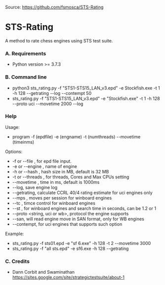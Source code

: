 Source: https://github.com/fsmosca/STS-Rating


# STS-Rating
A method to rate chess engines using STS test suite.


### A. Requirements
* Python version >= 3.7.3


### B. Command line
* python3 sts_rating.py -f "STS1-STS15_LAN_v3.epd" -e Stockfish.exe -t 1 -h 128 --getrating --log --contempt 50
* sts_rating.py -f "STS1-STS15_LAN_v3.epd" -e "Stockfish.exe" -t 1 -h 128 --proto uci --movetime 2000 --log


### Help
Usage:
* program -f (epdfile) -e (engname) -t (numthreads) --movetime (timeinms)

Options:
* -f or --file <string value>, for epd file input.
* -e or --engine <string value>, name of engine
* -h or --hash <integer value>, hash size in MB, default is 32 MB
* -t or --threads <integer value>, for threads, Cores and Max CPUs setting
* --movetime <integer value>, time in ms, default is 1000ms
* --log, save engine log
* --getrating, calculate CCRL 40/4 rating estimate for uci engines only
* --mps <integer value>, moves per session for winboard engines
* --tc <integer value in minutes or mm:ss>, timce control for winboard engines
* --st <integer or float value>, for winboard engines and search time in seconds, can be 1.2 or 1
* --proto <string, uci or wb>, protocol the engine supports
* --san, will read engine move in SAN format, only for WB engines
* --contempt, for uci engines that supports such option

Example:
* sts_rating.py -f sts01.epd -e "sf 6.exe" -h 128 -t 2 --movetime 3000
* sts_rating.py -f "all sts.epd" -e sf6.exe -h 128 --getrating

  
### C. Credits
* Dann Corbit and Swaminathan  
https://sites.google.com/site/strategictestsuite/about-1
